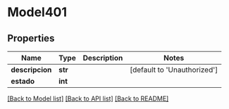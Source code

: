 # Model401

## Properties
Name | Type | Description | Notes
------------ | ------------- | ------------- | -------------
**descripcion** | **str** |  | [default to 'Unauthorized']
**estado** | **int** |  | 

[[Back to Model list]](../README.md#documentation-for-models) [[Back to API list]](../README.md#documentation-for-api-endpoints) [[Back to README]](../README.md)


